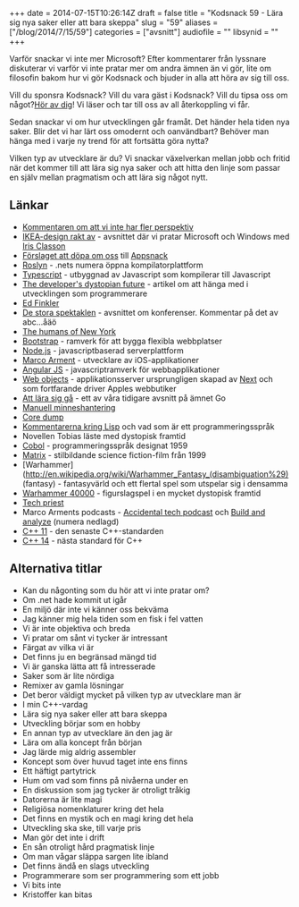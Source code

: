 +++
date = 2014-07-15T10:26:14Z
draft = false
title = "Kodsnack 59 - Lära sig nya saker eller att bara skeppa"
slug = "59"
aliases = ["/blog/2014/7/15/59"]
categories = ["avsnitt"]
audiofile = ""
libsynid = ""
+++

Varför snackar vi inte mer Microsoft? Efter kommentarer från lyssnare diskuterar vi varför vi inte pratar mer om andra ämnen än vi gör, lite om filosofin bakom hur vi gör Kodsnack och bjuder in alla att höra av sig till oss.

Vill du sponsra Kodsnack? Vill du vara gäst i Kodsnack? Vill du tipsa oss om något?[Hör av dig](mailto:info@kodsnack.se)! Vi läser och tar till oss av all återkoppling vi får.

Sedan snackar vi om hur utvecklingen går framåt. Det händer hela tiden nya saker. Blir det vi har lärt oss omodernt och oanvändbart? Behöver man hänga med i varje ny trend för att fortsätta göra nytta?

Vilken typ av utvecklare är du? Vi snackar växelverkan mellan jobb och fritid när det kommer till att lära sig nya saker och att hitta den linje som passar en själv mellan pragmatism och att lära sig något nytt.

## Länkar ##
* [Kommentaren om att vi inte har fler perspektiv](http://www.idg.se/2.1085/1.568296/kodsnack--wwdc-i-backspegeln?articleRenderMode=listpostings#comment-1463335794)
* [IKEA-design rakt av](http://kodsnack.se/17/) - avsnittet där vi pratar Microsoft och Windows med [Iris Classon](http://irisclasson.com)
* [Förslaget att döpa om oss](http://www.idg.se/2.1085/1.568296/kodsnack--wwdc-i-backspegeln?articleRenderMode=listpostings#comment-1463350727) till  [Appsnack](http://appsnack.se)
* [Roslyn](https://roslyn.codeplex.com) - .nets numera öppna kompilatorplattform
* [Typescript](http://www.typescriptlang.org) - utbyggnad av Javascript som kompilerar till Javascript
* [The developer's dystopian future](https://the-pastry-box-project.net/ed-finkler/2014-july-6) - artikel om att hänga med i utvecklingen som programmerare
* [Ed Finkler](https://the-pastry-box-project.net/baker/ed-finkler)
* [De stora spektaklen](http://kodsnack.se/55/) - avsnittet om konferenser. Kommentar på det av abc…åäö
* [The humans of New York](https://www.facebook.com/humansofnewyork)
* [Bootstrap](http://getbootstrap.com) - ramverk för att bygga flexibla webbplatser
* [Node.js](http://getbootstrap.com) - javascriptbaserad serverplattform
* [Marco Arment](http://www.marco.org) - utvecklare av iOS-applikationer
* [Angular JS](https://angularjs.org) - javascriptramverk för webbapplikationer
* [Web objects](http://en.wikipedia.org/wiki/WebObjects) - applikationsserver ursprungligen skapad av [Next](http://en.wikipedia.org/wiki/NeXT) och som fortfarande driver Apples webbutiker
* [Att lära sig gå](http://kodsnack.se/29/) - ett av våra tidigare avsnitt på ämnet Go
* [Manuell minneshantering](http://en.wikipedia.org/wiki/Manual_memory_management)
* [Core dump](http://en.wikipedia.org/wiki/Core_dump)
* [Kommentarerna kring Lisp](http://techworld.idg.se/2.2524/1.567252/kodsnack--lisp-i-alla-programmeringssprak?articleRenderMode=listpostings) och vad som är ett programmeringsspråk
* Novellen Tobias läste med dystopisk framtid
* [Cobol](http://en.wikipedia.org/wiki/Cobol) - programmeringsspråk designat 1959
* [Matrix](http://en.wikipedia.org/wiki/The_matrix) - stilbildande science fiction-film från 1999
* [Warhammer](http://en.wikipedia.org/wiki/Warhammer_Fantasy_(disambiguation%29) (fantasy) - fantasyvärld och ett flertal spel som utspelar sig i densamma
* [Warhammer 40000](http://en.wikipedia.org/wiki/Warhammer_40,000) - figurslagspel i en mycket dystopisk framtid
* [Tech priest](http://warhammer40k.wikia.com/wiki/Tech-priest)
* Marco Arments podcasts - [Accidental tech podcast](http://atp.fm) och [Build and analyze](http://5by5.tv/buildanalyze) (numera nedlagd)
* [C++ 11](http://en.wikipedia.org/wiki/C%2B%2B11) - den senaste C++-standarden
* [C++ 14](http://en.wikipedia.org/wiki/C%2B%2B14) - nästa standard för C++

## Alternativa titlar ##
* Kan du någonting som du hör att vi inte pratar om?
* Om .net hade kommit ut igår
* En miljö där inte vi känner oss bekväma
* Jag känner mig hela tiden som en fisk i fel vatten
* Vi är inte objektiva och breda
* Vi pratar om sånt vi tycker är intressant
* Färgat av vilka vi är
* Det finns ju en begränsad mängd tid
* Vi är ganska lätta att få intresserade
* Saker som är lite nördiga
* Remixer av gamla lösningar
* Det beror väldigt mycket på vilken typ av utvecklare man är
* I min C++-vardag
* Lära sig nya saker eller att bara skeppa
* Utveckling börjar som en hobby
* En annan typ av utvecklare än den jag är
* Lära om alla koncept från början
* Jag lärde mig aldrig assembler
* Koncept som över huvud taget inte ens finns
* Ett häftigt partytrick
* Hum om vad som finns på nivåerna under en
* En diskussion som jag tycker är otroligt tråkig
* Datorerna är lite magi
* Religiösa nomenklaturer kring det hela
* Det finns en mystik och en magi kring det hela
* Utveckling ska ske, till varje pris
* Man gör det inte i drift
* En sån otroligt hård pragmatisk linje
* Om man vågar släppa sargen lite ibland
* Det finns ändå en slags utveckling
* Programmerare som ser programmering som ett jobb
* Vi bits inte
* Kristoffer kan bitas